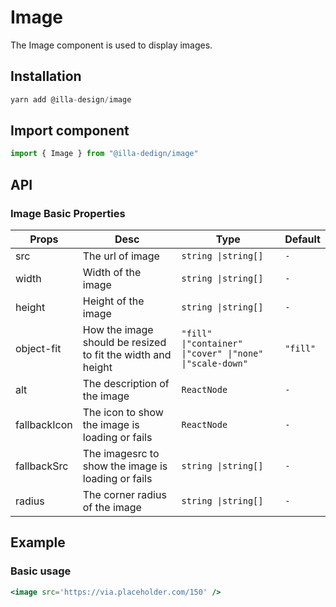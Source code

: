 # Image

The Image component is used to  display images.

## Installation

```jsx
yarn add @illa-design/image
```

## Import component

```jsx
import { Image } from "@illa-dedign/image"
```

## API

### Image Basic Properties

| Props        | Desc                                                        | Type                                                       | Default  |
| ------------ | ----------------------------------------------------------- | ---------------------------------------------------------- | -------- |
| src          | The url of image                                            | `string \|string[]`                                        | `-`      |
| width        | Width of the image                                          | `string \|string[]`                                        | `-`      |
| height       | Height of the image                                         | `string \|string[]`                                        | `-`      |
| object-fit   | How the image should be resized to fit the width and height | `"fill" \|"container" \|"cover" \|"none" \|"scale-down"  ` | `"fill"` |
| alt          | The description of the image                                | `ReactNode`                                                | `-`      |
| fallbackIcon | The icon to show the image is loading or fails              | `ReactNode`                                                | `-`      |
| fallbackSrc  | The imagesrc to show the image is loading or fails          | `string \|string[]`                                        | `-`      |
| radius       | The corner radius of the image                              | `string \|string[]`                                        | `-`      |

## Example

### Basic usage

```jsx
<image src='https://via.placeholder.com/150' />
```

